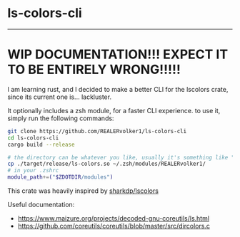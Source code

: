 # ls-colors-cli

---

# WIP DOCUMENTATION!!! EXPECT IT TO BE ENTIRELY WRONG!!!!!

I am learning rust, and I decided to make a better CLI for the lscolors crate, since its current one is... lackluster.

It optionally includes a zsh module, for a faster CLI experience. to use it, simply run the following commands:

```bash
git clone https://github.com/REALERvolker1/ls-colors-cli
cd ls-colors-cli
cargo build --release

# the directory can be whatever you like, usually it's something like "moduledir/author/module.so"
cp ./target/release/ls-colors.so ~/.zsh/modules/REALERvolker1/
# in your .zshrc
module_path+=("$ZDOTDIR/modules")
```

This crate was heavily inspired by [sharkdp/lscolors](https://github.com/sharkdp/lscolors)

Useful documentation:

-   https://www.maizure.org/projects/decoded-gnu-coreutils/ls.html
-   https://github.com/coreutils/coreutils/blob/master/src/dircolors.c
